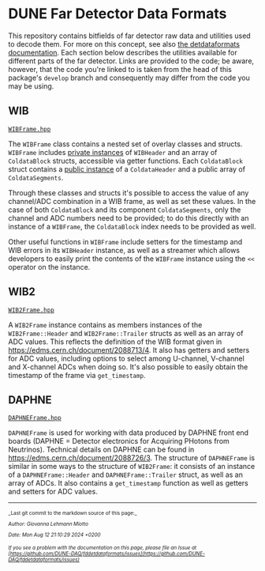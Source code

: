 # DUNE Far Detector Data Formats

This repository contains bitfields of far detector raw data and utilities used to decode them. For more on this concept, see also [the detdataformats documentation](https://dune-daq-sw.readthedocs.io/en/latest/packages/detdataformats/). Each section below describes the utilities available for different parts of the far detector. Links are provided to the code; be aware, however, that the code you're linked to is taken from the head of this package's `develop` branch and consequently may differ from the code you may be using. 

## WIB
[`WIBFrame.hpp`](https://github.com/DUNE-DAQ/fddetdataformats/blob/develop/include/fddetdataformats/WIBFrame.hpp)

The `WIBFrame` class contains a nested set of overlay classes and structs. `WIBFrame` includes [private instances](https://dune-daq-sw.readthedocs.io/en/latest/packages/styleguide/#58-access-control) of `WIBHeader` and an array of `ColdataBlock` structs, accessible via getter functions. Each `ColdataBlock` struct contains a [public instance](https://dune-daq-sw.readthedocs.io/en/latest/packages/styleguide/#58-access-control) of a `ColdataHeader` and a public array of `ColdataSegments`. 

Through these classes and structs it's possible to access the value of any channel/ADC combination in a WIB frame, as well as set these values. In the case of both `ColdataBlock` and its component `ColdataSegments`, only the channel and ADC numbers need to be provided; to do this directly with an instance of a `WIBFrame`, the `ColdataBlock` index needs to be provided as well. 

Other useful functions in `WIBFrame` include setters for the timestamp and WIB errors in its `WIBHeader` instance, as well as a streamer which allows developers to easily print the contents of the `WIBFrame` instance using the `<<` operator on the instance. 

## WIB2
[`WIB2Frame.hpp`](https://github.com/DUNE-DAQ/fddetdataformats/blob/develop/include/fddetdataformats/WIB2Frame.hpp)

A `WIB2Frame` instance contains as members instances of the `WIB2Frame::Header` and `WIB2Frame::Trailer` structs as well as an array of ADC values. This reflects the definition of the WIB format given in https://edms.cern.ch/document/2088713/4. It also has getters and setters for ADC values, including options to select among U-channel, V-channel and X-channel ADCs when doing so. It's also possible to easily obtain the timestamp of the frame via `get_timestamp`. 

## DAPHNE
[`DAPHNEFrame.hpp`](https://github.com/DUNE-DAQ/fddetdataformats/blob/develop/include/fddetdataformats/DAPHNEFrame.hpp)

`DAPHNEFrame` is used for working with data produced by DAPHNE front end boards (DAPHNE = Detector electronics for Acquiring PHotons from Neutrinos). Technical details on DAPHNE can be found in https://edms.cern.ch/document/2088726/3. The structure of `DAPHNEFrame` is similar in some ways to the structure of `WIB2Frame`: it consists of an instance of a `DAPHNEFrame::Header` and `DAPHNEFrame::Trailer` struct, as well as an array of ADCs. It also contains a `get_timestamp` function as well as getters and setters for ADC values. 


-----

<font size="1">
_Last git commit to the markdown source of this page:_


_Author: Giovanna Lehmann Miotto_

_Date: Mon Aug 12 21:10:29 2024 +0200_

_If you see a problem with the documentation on this page, please file an Issue at [https://github.com/DUNE-DAQ/fddetdataformats/issues](https://github.com/DUNE-DAQ/fddetdataformats/issues)_
</font>
